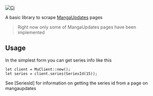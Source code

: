 [![Ci](https://github.com/Xannden/mu-rs/actions/workflows/rust.yml/badge.svg)](https://github.com/Xannden/mu-rs/actions/workflows/rust.yml)

A basic library to scrape [MangaUpdates](http://www.mangaupdates.com) pages

>Right now only some of MangaUpdates pages have been implemented

## Usage

In the simplest form you can get series info like this

```no_run
let client = MuClient::new();
let series = client.series(SeriesId(15));
```

See [SeriesId] for information on getting the series id from a page on mangaupdates
